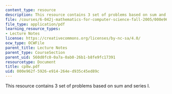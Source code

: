```yaml
---
content_type: resource
description: This resource contains 3 set of problems based on sum and series I.
file: /courses/6-042j-mathematics-for-computer-science-fall-2005/000e962f5926e914264ed935c45ed89c_cp8w.pdf
file_type: application/pdf
learning_resource_types:
- Lecture Notes
license: https://creativecommons.org/licenses/by-nc-sa/4.0/
ocw_type: OCWFile
parent_title: Lecture Notes
parent_type: CourseSection
parent_uid: 560d0fc0-0a7a-0ab0-26b1-b8fe9fc17391
resourcetype: Document
title: cp8w.pdf
uid: 000e962f-5926-e914-264e-d935c45ed89c
---
```

This resource contains 3 set of problems based on sum and series I.